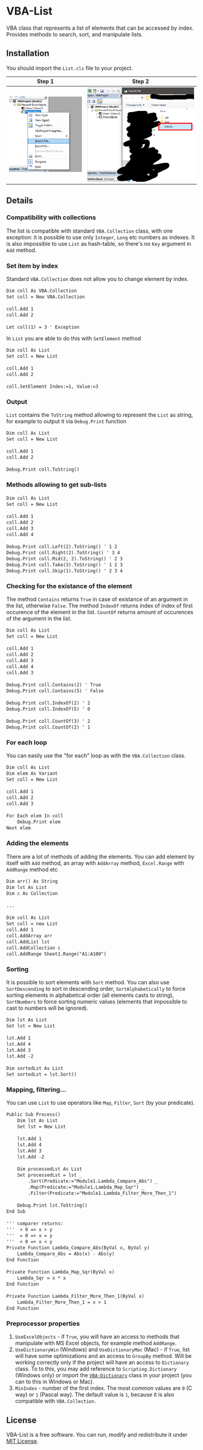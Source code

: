 # VBA-List
VBA class that represents a list of elements that can be accessed by index. Provides methods to search, sort, and manipulate lists.

## Installation

You should import the `List.cls` file to your project. 

| Step 1               | Step 2               |
|----------------------|----------------------|
| ![Step 1](img/1.png) | ![Step 2](img/2.png) |

## Details

### Compatibility with collections

The list is compatible with standard `VBA.Collection` class, with one exception: it is possible to use only `Integer`, `Long` etc numbers as indexes. It is also impossible to use `List` as hash-table, so there's no `Key` argument in `Add` method. 

### Set item by index

Standard `VBA.Collection` does not allow you to change element by index. 

```VB.net
Dim coll As VBA.Collection
Set coll = New VBA.Collection

coll.Add 1
coll.Add 2

Let coll(1) = 3 ' Exception
```

In `List` you are able to do this with `SetElement` method

```VB.net
Dim coll As List
Set coll = New List

coll.Add 1
coll.Add 2

coll.SetElement Index:=1, Value:=3
```

### Output 

`List` contains the `ToString` method allowing to represent the `List` as string, for example to output it via `Debug.Print` function

```VB.net
Dim coll As List
Set coll = New List

coll.Add 1
coll.Add 2

Debug.Print coll.ToString()
```

### Methods allowing to get sub-lists

```VB.net
Dim coll As List
Set coll = New List

coll.Add 1
coll.Add 2
coll.Add 3
coll.Add 4

Debug.Print coll.Left(2).ToString() ' 1 2
Debug.Print coll.Right(2).ToString() ' 3 4
Debug.Print coll.Mid(2, 2).ToString() ' 2 3
Debug.Print coll.Take(3).ToString() ' 1 2 3
Debug.Print coll.Skip(1).ToString() ' 2 3 4
```

### Checking for the existance of the element

The method `Contains` returns `True` in case of existance of an argument in the list, otherwise `False`. The method `IndexOf` returns index of index of first occurence of the element in the list. `CountOf` returns amount of occurences of the argument in the list. 

```VB.net
Dim coll As List
Set coll = New List

coll.Add 1
coll.Add 2
coll.Add 3
coll.Add 4
coll.Add 3

Debug.Print coll.Contains(2) ' True
Debug.Print coll.Contains(5) ' False

Debug.Print coll.IndexOf(2) ' 2
Debug.Print coll.IndexOf(5) ' 0

Debug.Print coll.CountOf(3) ' 2
Debug.Print coll.CountOf(2) ' 1
```

### For each loop

You can easily use the "for each" loop as with the `VBA.Collection` class.

```VB.net
Dim coll As List
Dim elem As Variant
Set coll = New List

coll.Add 1
coll.Add 2
coll.Add 3

For Each elem In coll
    Debug.Print elem
Next elem
```

### Adding the elements

There are a lot of methods of adding the elements. You can add element by itself with `Add` method, an array with `AddArray` method, `Excel.Range` with `AddRange` method etc

```VB.net
Dim arr() As String
Dim lst As List
Dim c As Collection

...

Dim coll As List
Set coll = new List
coll.Add 1
coll.AddArray arr
coll.AddList lst
coll.AddCollection c
coll.AddRange Sheet1.Range("A1:A100")
```

### Sorting

It is possible to sort elements with `Sort` method. You can also use `SortDescending` to sort in descending order, `SortAlphabetically` to force sorting elements in alphabetical order (all elements casts to string), `SortNumbers` to force sorting numeric values (elements that impossible to cast to numbers will be ignored). 

```VB.net
Dim lst As List
Set lst = New List

lst.Add 1
lst.Add 4
lst.Add 3
lst.Add -2

Dim sortedLst As List
Set sortedLst = lst.Sort()
```

### Mapping, filtering... 

You can use `List` to use operators like `Map`, `Filter`, `Sort` (by your predicate). 

```VB.net
Public Sub Process()
    Dim lst As List
    Set lst = New List
    
    lst.Add 1
    lst.Add 4
    lst.Add 3
    lst.Add -2
    
    Dim processedLst As List
    Set processedLst = lst _
        .Sort(Predicate:="Module1.Lambda_Compare_Abs") _
        .Map(Predicate:="Module1.Lambda_Map_Sqr") _
        .Filter(Predicate:="Module1.Lambda_Filter_More_Then_1")
        
    Debug.Print lst.ToString()
End Sub

''' comparer returns:
'''  > 0 => x > y
'''  = 0 => x = y
'''  < 0 => x < y
Private Function Lambda_Compare_Abs(ByVal x, ByVal y)
    Lambda_Compare_Abs = Abs(x) - Abs(y)
End Function

Private Function Lambda_Map_Sqr(ByVal x)
    Lambda_Sqr = x * x
End Function

Private Function Lambda_Filter_More_Then_1(ByVal x)
    Lambda_Filter_More_Then_1 = x > 1
End Function
```

### Preprocessor properties

1. `UseExcelObjects` - if `True`, you will have an access to methods that manipulate with MS Excel objects, for example method `AddRange`. 
2. `UseDictionaryWin` (Windows) and `UseDictionaryMac` (Mac) - if `True`, list will have some optimizations and an access to `GroupBy` method. Will be working correctly only if the project will have an access to `Dictionary` class. To to this, you may add reference to `Scripting.Dictionary` (Windows only) or import the [`VBA-Dictionary`](https://github.com/VBA-tools/VBA-Dictionary) class in your project (you can to this in Windows or Mac). 
3. `MinIndex` - number of the first index. The most common values are `0` (C way) or `1` (Pascal way). The default value is `1`, because it is also compatible with `VBA.Collection`. 

## License 

VBA-List is a free software. You can run, modify and redistribute it under [MIT License](LICENSE).